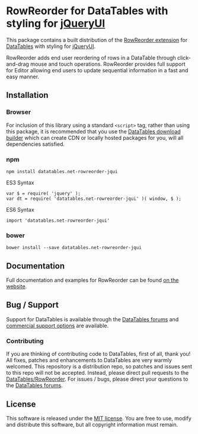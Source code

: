 # RowReorder for DataTables with styling for [jQueryUI](http://jqueryui.com/)

This package contains a built distribution of the [RowReorder extension](https://datatables.net/extensions/RowReorder) for [DataTables](https://datatables.net/) with styling for [jQueryUI](http://jqueryui.com/).

RowReorder adds end user reordering of rows in a DataTable through click-and-drag mouse and touch operations. RowReorder provides full support for Editor allowing end users to update sequential information in a fast and easy manner.


## Installation

### Browser

For inclusion of this library using a standard `<script>` tag, rather than using this package, it is recommended that you use the [DataTables download builder](//datatables.net/download) which can create CDN or locally hosted packages for you, will all dependencies satisfied.

### npm

```
npm install datatables.net-rowreorder-jqui
```

ES3 Syntax
```
var $ = require( 'jquery' );
var dt = require( 'datatables.net-rowreorder-jqui' )( window, $ );
```

ES6 Syntax
```
import 'datatables.net-rowreorder-jqui'
```

### bower

```
bower install --save datatables.net-rowreorder-jqui
```



## Documentation

Full documentation and examples for RowReorder can be found [on the website](https://datatables.net/extensions/rowreorder).


## Bug / Support

Support for DataTables is available through the [DataTables forums](//datatables.net/forums) and [commercial support options](//datatables.net/support) are available.


### Contributing

If you are thinking of contributing code to DataTables, first of all, thank you! All fixes, patches and enhancements to DataTables are very warmly welcomed. This repository is a distribution repo, so patches and issues sent to this repo will not be accepted. Instead, please direct pull requests to the [DataTables/RowReorder](http://github.com/DataTables/RowReorder). For issues / bugs, please direct your questions to the [DataTables forums](//datatables.net/forums).


## License

This software is released under the [MIT license](//datatables.net/license). You are free to use, modify and distribute this software, but all copyright information must remain.

